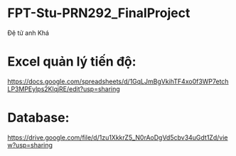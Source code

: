 ﻿# FPT-Stu-PRN292_FinalProject
Đệ tử anh Khá

# Excel quản lý tiến độ:
https://docs.google.com/spreadsheets/d/1GqLJmBgVkihTF4xo0f3WP7etchLP3MPEylps2KlqjRE/edit?usp=sharing

# Database:
https://drive.google.com/file/d/1zu1XkkrZ5_N0rAoDgVd5cbv34uGdt1Zd/view?usp=sharing

